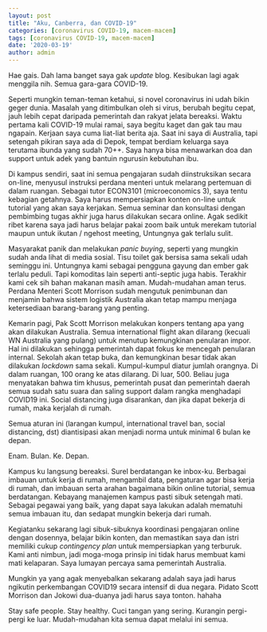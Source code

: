 ```yaml
---
layout: post
title: "Aku, Canberra, dan COVID-19"
categories: [coronavirus COVID-19, macem-macem]
tags: [coronavirus COVID-19, macem-macem]
date: '2020-03-19'
author: admin
---
```


Hae gais. Dah lama banget saya gak *update* blog. Kesibukan lagi agak menggila nih. Semua gara-gara COVID-19.

Seperti mungkin teman-teman ketahui, si novel coronavirus ini udah bikin geger dunia. Masalah yang ditimbulkan oleh si virus, berubah begitu cepat, jauh lebih cepat daripada pemerintah dan rakyat jelata bereaksi. Waktu pertama kali COVID-19 mulai ramai, saya begitu kaget dan gak tau mau ngapain. Kerjaan saya cuma liat-liat berita aja. Saat ini saya di Australia, tapi setengah pikiran saya ada di Depok, tempat berdiam keluarga saya terutama ibunda yang sudah 70++. Saya hanya bisa menawarkan doa dan support untuk adek yang bantuin ngurusin kebutuhan ibu.

Di kampus sendiri, saat ini semua pengajaran sudah diinstruksikan secara on-line, menyusul instruksi perdana menteri untuk melarang pertemuan di dalam ruangan. Sebagai tutor ECON3101 (microeconomics 3), saya tentu kebagian getahnya. Saya harus mempersiapkan konten on-line untuk tutorial yang akan saya kerjakan. Semua seminar dan konsultasi dengan pembimbing tugas akhir juga harus dilakukan secara online. Agak sedikit ribet karena saya jadi harus belajar pakai zoom baik untuk merekam tutorial maupun untuk ikutan / ngehost meeting, Untungnya gak terlalu sulit.

Masyarakat panik dan melakukan *panic buying*, seperti yang mungkin sudah anda lihat di media sosial. Tisu toilet gak bersisa sama sekali udah seminggu ini. Untungnya kami sebagai pengguna gayung dan ember gak terlalu peduli. Tapi komoditas lain seperti anti-septic juga habis. Terakhir kami cek sih bahan makanan masih aman. Mudah-mudahan aman terus. Perdana Menteri Scott Morrison sudah mengutuk penimbunan dan menjamin bahwa sistem logistik Australia akan tetap mampu menjaga ketersediaan barang-barang yang penting.

Kemarin pagi, Pak Scott Morrison melakukan konpers tentang apa yang akan dilakukan Australia. Semua international flight akan dilarang (kecuali WN Australia yang pulang) untuk menutup kemungkinan penularan impor. Hal ini dilakukan sehingga pemerintah dapat fokus ke mencegah penularan internal. Sekolah akan tetap buka, dan kemungkinan besar tidak akan dilakukan *lockdown* sama sekali. Kumpul-kumpul diatur jumlah orangnya. Di dalam ruangan, 100 orang ke atas dilarang. Di luar, 500. Beliau juga menyatakan bahwa tim khusus, pemerintah pusat dan pemerintah daerah semua sudah satu suara dan saling support dalam rangka menghadapi COVID19 ini. Social distancing juga disarankan, dan jika dapat bekerja di rumah, maka kerjalah di rumah.

Semua aturan ini (larangan kumpul, international travel ban, social distancing, dst) diantisipasi akan menjadi norma untuk minimal 6 bulan ke depan.

Enam. Bulan. Ke. Depan.

Kampus ku langsung bereaksi. Surel berdatangan ke inbox-ku. Berbagai imbauan untuk kerja di rumah, mengambil data, pengaturan agar bisa kerja di rumah, dan imbauan serta arahan bagaimana bikin online tutorial, semua berdatangan. Kebayang manajemen kampus pasti sibuk setengah mati. Sebagai pegawai yang baik, yang dapat saya lakukan adalah mematuhi semua imbauan itu, dan sedapat mungkin bekerja dari rumah.

Kegiatanku sekarang lagi sibuk-sibuknya koordinasi pengajaran online dengan dosennya, belajar bikin konten, dan memastikan saya dan istri memiliki cukup *contingency plan* untuk mempersiapkan yang terburuk. Kami anti nimbun, jadi moga-moga prinsip ini tidak harus membuat kami mati kelaparan. Saya lumayan percaya sama pemerintah Australia.

Mungkin ya yang agak menyebalkan sekarang adalah saya jadi harus ngikutin perkembangan COVID19 secara intensif di dua negara. Pidato Scott Morrison dan Jokowi dua-duanya jadi harus saya tonton. hahaha

Stay safe people. Stay healthy. Cuci tangan yang sering. Kurangin pergi-pergi ke luar. Mudah-mudahan kita semua dapat melalui ini semua.

